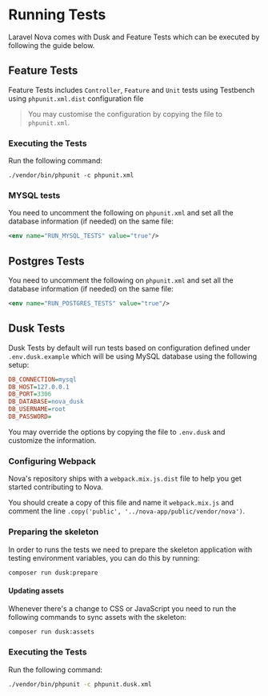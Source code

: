 # Running Tests

Laravel Nova comes with Dusk and Feature Tests which can be executed by following the guide below.

## Feature Tests

Feature Tests includes `Controller`, `Feature` and `Unit` tests using Testbench using `phpunit.xml.dist` configuration file

> You may customise the configuration by copying the file to `phpunit.xml`.

### Executing the Tests

Run the following command:

```
./vendor/bin/phpunit -c phpunit.xml
```

### MYSQL tests

You need to uncomment the following on `phpunit.xml` and set all the database information (if needed) on the same file:

```xml
<env name="RUN_MYSQL_TESTS" value="true"/>
```

## Postgres Tests

You need to uncomment the following on `phpunit.xml` and set all the database information (if needed) on the same file:

```xml
<env name="RUN_POSTGRES_TESTS" value="true"/>
```

## Dusk Tests

Dusk Tests by default will run tests based on configuration defined under `.env.dusk.example` which will be using MySQL database using the following setup:

```ini
DB_CONNECTION=mysql
DB_HOST=127.0.0.1
DB_PORT=3306
DB_DATABASE=nova_dusk
DB_USERNAME=root
DB_PASSWORD=
```

You may override the options by copying the file to `.env.dusk` and customize the information.

### Configuring Webpack

Nova's repository ships with a `webpack.mix.js.dist` file to help you get started contributing to Nova. 

You should create a copy of this file and name it `webpack.mix.js` and comment the line `.copy('public', '../nova-app/public/vendor/nova')`.

### Preparing the skeleton

In order to runs the tests we need to prepare the skeleton application with testing environment variables, you can do this by running:

```bash
composer run dusk:prepare
```

#### Updating assets

Whenever there's a change to CSS or JavaScript you need to run the following commands to sync assets with the skeleton:

```bash
composer run dusk:assets
```

### Executing the Tests

Run the following command:

```bash
./vendor/bin/phpunit -c phpunit.dusk.xml
```

